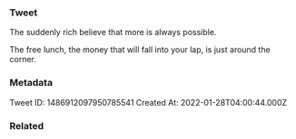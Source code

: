 ### Tweet
The suddenly rich believe that more is always possible.

The free lunch, the money that will fall into your lap, is just around the corner.

### Metadata
Tweet ID: 1486912097950785541
Created At: 2022-01-28T04:00:44.000Z

### Related

